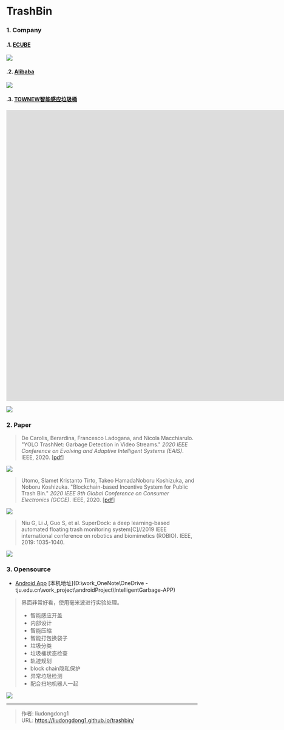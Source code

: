 # TrashBin


### 1. Company

#### .1. [ECUBE](https://www.ecubelabs.com/zh/)

![](https://lddpicture.oss-cn-beijing.aliyuncs.com/picture/image-20210610152508104.png)

#### .2. [Alibaba](https://cn.aliyun.com/solution/iot/Trash)

![](https://lddpicture.oss-cn-beijing.aliyuncs.com/picture/image-20210610152722331.png)

#### .3. [TOWNEW智能感应垃圾桶](https://www.townew.us/)

<iframe width="1904" height="768" src="http://qiniu.townew.com/1/%E6%89%93%E5%8C%85-19-9-3.mp4" title="YouTube video player" frameborder="0" allow="accelerometer; autoplay; clipboard-write; encrypted-media; gyroscope; picture-in-picture" allowfullscreen></iframe>

![](https://lddpicture.oss-cn-beijing.aliyuncs.com/picture/image-20210610153320055.png)

### 2. Paper

> De Carolis, Berardina, Francesco Ladogana, and Nicola Macchiarulo. "YOLO TrashNet: Garbage Detection in Video Streams." *2020 IEEE Conference on Evolving and Adaptive Intelligent Systems (EAIS)*. IEEE, 2020.  [[pdf](chrome-extension://ikhdkkncnoglghljlkmcimlnlhkeamad/pdf-viewer/web/viewer.html?file=https%3A%2F%2Fwww.researchgate.net%2Fprofile%2FBerardina-Carolis%2Fpublication%2F342409158_YOLO_TrashNet_Garbage_Detection_in_Video_Streams%2Flinks%2F5f083ce9a6fdcc4ca45bc423%2FYOLO-TrashNet-Garbage-Detection-in-Video-Streams.pdf)]

![](https://lddpicture.oss-cn-beijing.aliyuncs.com/picture/image-20210610153929418.png)

> Utomo, Slamet Kristanto Tirto, Takeo HamadaNoboru Koshizuka, and Noboru Koshizuka. "Blockchain-based Incentive System for Public Trash Bin." *2020 IEEE 9th Global Conference on Consumer Electronics (GCCE)*. IEEE, 2020. [[pdf](https://ieeexplore.ieee.org/abstract/document/9291925/)]

![](https://lddpicture.oss-cn-beijing.aliyuncs.com/picture/image-20210610154141239.png)

> Niu G, Li J, Guo S, et al. SuperDock: a deep learning-based automated floating trash monitoring system[C]//2019 IEEE international conference on robotics and biomimetics (ROBIO). IEEE, 2019: 1035-1040.

![](https://lddpicture.oss-cn-beijing.aliyuncs.com/picture/image-20210610160831099.png)

### 3. Opensource

- [Android App](https://github.com/shanliangLS/IntelligentGarbage-APP) [本机地址](D:\work_OneNote\OneDrive - tju.edu.cn\work_project\androidProject\IntelligentGarbage-APP)

> 界面非常好看，使用毫米波进行实验处理。
>
> - 智能感应开盖
> - 内部设计
> - 智能压缩
> - 智能打包换袋子
> - 垃圾分类
> - 垃圾桶状态检查
> - 轨迹规划
> - block chain隐私保护
> - 异常垃圾检测
> - 配合扫地机器人一起

![](https://lddpicture.oss-cn-beijing.aliyuncs.com/picture/image-20210610155412184.png)



---

> 作者: liudongdong1  
> URL: https://liudongdong1.github.io/trashbin/  

